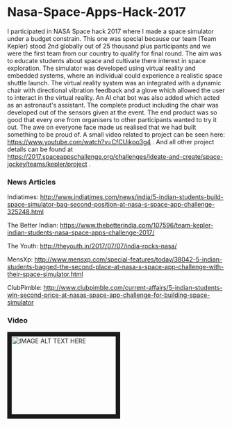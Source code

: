 # Nasa-Space-Apps-Hack-2017

I participated in NASA Space hack 2017 where I made a space simulator under a budget constrain. This one was special because our team (Team Kepler) stood 2nd globally out of 25 thousand plus participants and we were the first team from our country to qualify for final round. The aim was to educate students about space and cultivate there interest in space exploration. The simulator was developed using virtual reality and embedded systems, where an individual could experience a realistic space shuttle launch. The virtual reality system was an integrated with a dynamic chair with directional vibration feedback and a glove which allowed the user to interact in the virtual reality. An AI chat bot was also added which acted as an astronaut's assistant. The complete product including the chair was developed out of the sensors given at the event. The end product was so good that every one from organisers to other participants wanted to try it out. The awe on everyone face made us realised that we had built something to be proud of. A small video related to project can be seen here: https://www.youtube.com/watch?v=CfCUikpo3g4 . And all other project details can be found at https://2017.spaceappschallenge.org/challenges/ideate-and-create/space-jockey/teams/kepler/project .

### News Articles
Indiatimes: http://www.indiatimes.com/news/india/5-indian-students-build-space-simulator-bag-second-position-at-nasa-s-space-app-challenge-325248.html

The Better Indian: https://www.thebetterindia.com/107596/team-kepler-indian-students-nasa-space-apps-challenge-2017/

The Youth: http://theyouth.in/2017/07/07/india-rocks-nasa/

MensXp: http://www.mensxp.com/special-features/today/38042-5-indian-students-bagged-the-second-place-at-nasa-s-space-app-challenge-with-their-space-simulator.html

ClubPimble: http://www.clubpimble.com/current-affairs/5-indian-students-win-second-price-at-nasas-space-app-challenge-for-building-space-simulator

### Video

<a href="http://www.youtube.com/watch?feature=player_embedded&v=CfCUikpo3g4
" target="_blank"><img src="http://img.youtube.com/vi/CfCUikpo3g4/0.jpg" 
alt="IMAGE ALT TEXT HERE" width="240" height="180" border="10" /></a>
